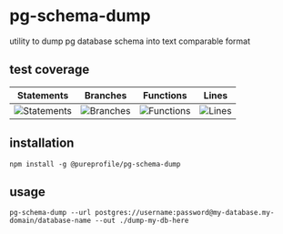# pg-schema-dump

utility to dump pg database schema into text comparable format

## test coverage

| Statements | Branches | Functions | Lines |
| -----------|----------|-----------|-------|
| ![Statements](https://img.shields.io/badge/Coverage-70.49%25-red.svg "Make me better!") | ![Branches](https://img.shields.io/badge/Coverage-38.78%25-red.svg "Make me better!") | ![Functions](https://img.shields.io/badge/Coverage-68.18%25-red.svg "Make me better!") | ![Lines](https://img.shields.io/badge/Coverage-70.59%25-red.svg "Make me better!") |

## installation

```
npm install -g @pureprofile/pg-schema-dump
```

## usage

```
pg-schema-dump --url postgres://username:password@my-database.my-domain/database-name --out ./dump-my-db-here
```
